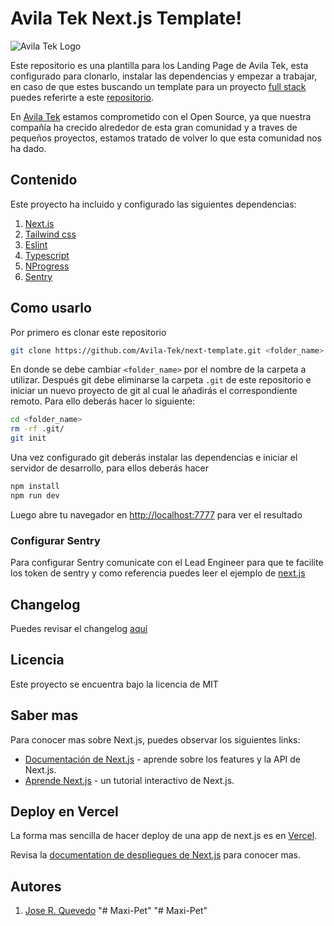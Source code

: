 # Avila Tek Next.js Template!

![Avila Tek Logo](https://avilatek.dev/assets/images/logo_white.png)

Este repositorio es una plantilla para los Landing Page de Avila Tek, esta configurado para clonarlo, instalar las dependencias y empezar a trabajar, en caso de que estes buscando un template para un proyecto [full stack](https://github.com/Avila-Tek/full-stack-template) puedes referirte a este [repositorio](https://github.com/Avila-Tek/full-stack-template).

En [Avila Tek](https://avilatek.dev) estamos comprometido con el Open Source, ya que nuestra compañía ha crecido alrededor de esta gran comunidad y a traves de pequeños proyectos, estamos tratado de volver lo que esta comunidad nos ha dado.

## Contenido

Este proyecto ha incluido y configurado las siguientes dependencias:

1. [Next.js](https://nextjs.org/)
2. [Tailwind css](https://tailwindcss.com/)
3. [Eslint](https://eslint.org/)
4. [Typescript](https://typescriptlang.org/)
5. [NProgress](https://ricostacruz.com/nprogress/)
6. [Sentry](https://sentry.io/)

## Como usarlo

Por primero es clonar este repositorio

```bash
git clone https://github.com/Avila-Tek/next-template.git <folder_name>
```

En donde se debe cambiar `<folder_name>` por el nombre de la carpeta a utilizar. Después git debe eliminarse la carpeta `.git` de este repositorio e iniciar un nuevo proyecto de git al cual le añadirás el correspondiente remoto. Para ello deberás hacer lo siguiente:

```bash
cd <folder_name>
rm -rf .git/
git init
```

Una vez configurado git deberás instalar las dependencias e iniciar el servidor de desarrollo, para ellos deberás hacer

```bash
npm install
npm run dev
```

Luego abre tu navegador en [http://localhost:7777](http://localhost:7777) para ver el resultado

### Configurar Sentry

Para configurar Sentry comunicate con el Lead Engineer para que te facilite los token de sentry y como referencia puedes leer el ejemplo de [next.js](https://github.com/vercel/next.js/tree/canary/examples/with-sentry)

## Changelog

Puedes revisar el changelog [aquí](/CHANGELOG.md)

## Licencia

Este proyecto se encuentra bajo la licencia de MIT

## Saber mas

Para conocer mas sobre Next.js, puedes observar los siguientes links:

- [Documentación de Next.js](https://nextjs.org/docs) - aprende sobre los features y la API de Next.js.
- [Aprende Next.js](https://nextjs.org/learn) - un tutorial interactivo de Next.js.

## Deploy en Vercel

La forma mas sencilla de hacer deploy de una app de next.js es en [Vercel](https://vercel.com/).

Revisa la [documentation de despliegues de Next.js](https://nextjs.org/docs/deployment) para conocer mas.

## Autores

1. [Jose R. Quevedo](https://github.com/zoomelectrico)
"# Maxi-Pet" 
"# Maxi-Pet" 
